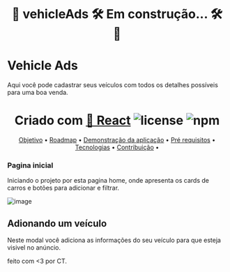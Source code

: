 
<h1 align="center"> 
	🚧  vehicleAds 🛠️ Em construção... 🛠️  🚧
</h1>

# Vehicle Ads

Aqui você pode cadastrar seus veículos com todos os detalhes possíveis para uma boa venda.


<h1 align="center">
  Criado com <a href="https://pt-br.reactjs.org/">🔗 React</a> 
  <img alt="license" src="https://img.shields.io/npm/l/m?color=blue&style=plastic" />
 <img alt="npm" src="https://img.shields.io/npm/v/node?color=blue&logo=Node.js&logoColor=dark%20green">
</h1>

<p align="center">
 <a href="#objetivo">Objetivo</a> •
 <a href="#roadmap">Roadmap</a> • 
 <a href="#Demonstração">Demonstração da aplicação</a> • 
 <a href="#requisitos">Pré requisitos</a> • 
 <a href="#tecnologias">Tecnologias</a> • 
 <a href="#contribuição">Contribuição</a> • 
</p>
<h3> Pagina inicial </h3>

Iniciando o projeto por esta pagina home, onde apresenta os cards de carros e botões para adicionar e filtrar.

![image](https://user-images.githubusercontent.com/92460525/178401316-4a583b6f-86a8-40dd-a524-cfb76066ac9d.png)


## Adionando um veículo

Neste modal você adiciona as informações do seu veículo para que esteja visivel no anúncio.

feito com <3 por CT.
